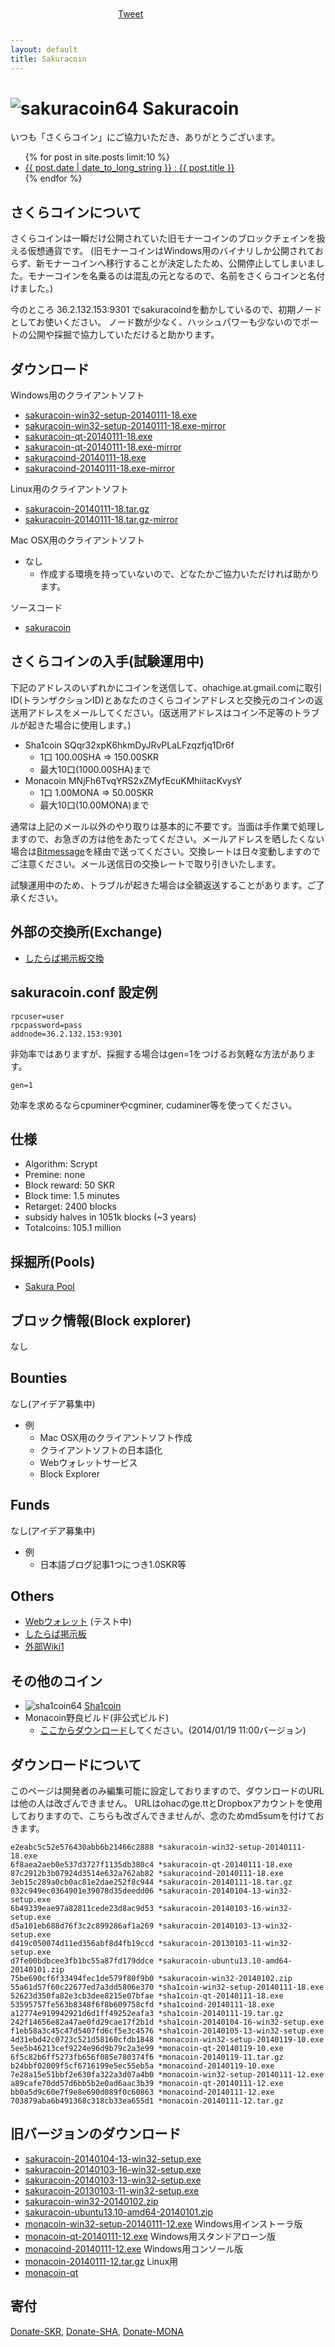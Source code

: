 ```yaml
---
layout: default
title: Sakuracoin
---
```


<div style="position:absolute;top:20;left:400px">
<a href="https://twitter.com/share" class="twitter-share-button" data-via="ohac">Tweet</a>
<script>!function(d,s,id){var js,fjs=d.getElementsByTagName(s)[0],p=/^http:/.test(d.location)?'http':'https';if(!d.getElementById(id)){js=d.createElement(s);js.id=id;js.src=p+'://platform.twitter.com/widgets.js';fjs.parentNode.insertBefore(js,fjs);}}(document, 'script', 'twitter-wjs');</script>
<div class="fb-like" data-href="http://ohac.github.io/sakuracoin" data-layout="button_count" data-action="like" data-show-faces="true" data-share="true"></div>
<script src="http://widget.monash.pw/coin.js"></script>
&nbsp;
<script>
CoinWidgetCom.go({
	wallet_address: "MNjFh6TvqYRS2xZMyfEcuKMhiitacKvysY"
	, currency: "monacoin"
	, counter: "count"
	, alignment: "bl"
	, qrcode: true
	, auto_show: false
	, lbl_button: "寄付する"
	, lbl_address: "このアドレスにMonacoinを寄付する:"
	, lbl_count: "回の寄付"
	, lbl_amount: "MONA"
	});
</script>
</div>



# ![sakuracoin64](images/sakuracoin64.png) Sakuracoin

いつも「さくらコイン」にご協力いただき、ありがとうございます。

<ul>
{% for post in site.posts limit:10 %}
<li>
<a href="/sakuracoin{{post.url}}">{{ post.date | date_to_long_string }} : {{ post.title }}</a>
</li>
{% endfor %}
</ul>

## さくらコインについて

さくらコインは一瞬だけ公開されていた旧モナーコインのブロックチェインを扱える仮想通貨です。
(旧モナーコインはWindows用のバイナリしか公開されておらず、新モナーコインへ移行することが決定したため、公開停止してしまいました。モナーコインを名乗るのは混乱の元となるので、名前をさくらコインと名付けました。)

今のところ 36.2.132.153:9301 でsakuracoindを動かしているので、初期ノードとしてお使いください。
ノード数が少なく、ハッシュパワーも少ないのでポートの公開や採掘で協力していただけると助かります。

## ダウンロード

Windows用のクライアントソフト

* [sakuracoin-win32-setup-20140111-18.exe]
* [sakuracoin-win32-setup-20140111-18.exe-mirror]
* [sakuracoin-qt-20140111-18.exe]
* [sakuracoin-qt-20140111-18.exe-mirror]
* [sakuracoind-20140111-18.exe]
* [sakuracoind-20140111-18.exe-mirror]

Linux用のクライアントソフト

* [sakuracoin-20140111-18.tar.gz]
* [sakuracoin-20140111-18.tar.gz-mirror]

Mac OSX用のクライアントソフト

* なし
  * 作成する環境を持っていないので、どなたかご協力いただければ助かります。

ソースコード

* [sakuracoin]

## さくらコインの入手(試験運用中)

下記のアドレスのいずれかにコインを送信して、ohachige.at.gmail.comに取引ID(トランザクションID)とあなたのさくらコインアドレスと交換元のコインの返送用アドレスをメールしてください。(返送用アドレスはコイン不足等のトラブルが起きた場合に使用します。)

* Sha1coin SQqr32xpK6hkmDyJRvPLaLFzqzfjq1Dr6f
  * 1口 100.00SHA => 150.00SKR
  * 最大10口(1000.00SHA)まで
* Monacoin MNjFh6TvqYRS2xZMyfEcuKMhiitacKvysY
  * 1口 1.00MONA =>  50.00SKR
  * 最大10口(10.00MONA)まで

通常は上記のメール以外のやり取りは基本的に不要です。当面は手作業で処理しますので、お急ぎの方は他をあたってください。メールアドレスを晒したくない場合は[Bitmessage]を経由で送ってください。交換レートは日々変動しますのでご注意ください。メール送信日の交換レートで取り引きいたします。

試験運用中のため、トラブルが起きた場合は全額返送することがあります。ご了承ください。

## 外部の交換所(Exchange)

* [したらば掲示板交換]

## sakuracoin.conf 設定例

    rpcuser=user
    rpcpassword=pass
    addnode=36.2.132.153:9301

非効率ではありますが、採掘する場合はgen=1をつけるお気軽な方法があります。

    gen=1

効率を求めるならcpuminerやcgminer, cudaminer等を使ってください。

## 仕様

* Algorithm: Scrypt
* Premine: none
* Block reward: 50 SKR
* Block time: 1.5 minutes
* Retarget: 2400 blocks
* subsidy halves in 1051k blocks (~3 years)
* Totalcoins: 105.1 million

## 採掘所(Pools)

* [Sakura Pool]

## ブロック情報(Block explorer)

なし

## Bounties

なし(アイデア募集中)

* 例
  * Mac OSX用のクライアントソフト作成
  * クライアントソフトの日本語化
  * Webウォレットサービス
  * Block Explorer

## Funds

なし(アイデア募集中)

* 例
  * 日本語ブログ記事1つにつき1.0SKR等

## Others

* [Webウォレット] (テスト中)
* [したらば掲示板]
* [外部Wiki1]

## その他のコイン

* ![sha1coin64](images/sha1coin64.png) [Sha1coin]
* Monacoin野良ビルド(非公式ビルド)
  * [ここからダウンロード]してください。(2014/01/19 11:00バージョン)

## ダウンロードについて

このページは開発者のみ編集可能に設定しておりますので、ダウンロードのURLは他の人は改ざんできません。
URLはohacのge.ttとDropboxアカウントを使用しておりますので、こちらも改ざんできませんが、念のためmd5sumを付けておきます。

    e2eabc5c52e576430abb6b21466c2888 *sakuracoin-win32-setup-20140111-18.exe
    6f8aea2aeb0e537d3727f1135db380c4 *sakuracoin-qt-20140111-18.exe
    87c2912b3b07924d3514e632a762ab82 *sakuracoind-20140111-18.exe
    3eb15c289a0cb0ac81e2dae252f8c944 *sakuracoin-20140111-18.tar.gz
    032c949ec0364901e39078d35deedd06 *sakuracoin-20140104-13-win32-setup.exe
    6b49339eae97a82811cede23d8ac9d53 *sakuracoin-20140103-16-win32-setup.exe
    d5a101eb688d76f3c2c899286af1a269 *sakuracoin-20140103-13-win32-setup.exe
    d419c050074d11ed356abf8d4fb19ccd *sakuracoin-20130103-11-win32-setup.exe
    d7fe00bdbcee3fb1bc55a87fd179ddce *sakuracoin-ubuntu13.10-amd64-20140101.zip
    75be690cf6f33494fec1de579f80f9b0 *sakuracoin-win32-20140102.zip
    55a61d57f60c22677ed7a3dd5806e370 *sha1coin-win32-setup-20140111-18.exe
    52623d350fa82e3cb3dee8215e07bfae *sha1coin-qt-20140111-18.exe
    53595757fe563b8348f6f8b609758cfd *sha1coind-20140111-18.exe
    a12774e919942921d6d1ff49252eafa3 *sha1coin-20140111-19.tar.gz
    242f14656e82a47ae0fd29cae17f2b1d *sha1coin-20140104-16-win32-setup.exe
    f1eb58a3c45c47d5407fd6cf5e3c4576 *sha1coin-20140105-13-win32-setup.exe
    4d31ebd42c0723c521d58160cfdb1848 *monacoin-win32-setup-20140119-10.exe
    5ee5b46213cef9224e96d9b79c2a3e99 *monacoin-qt-20140119-10.exe
    6f5c82b6ff5273fb656f085e780374f6 *monacoin-20140119-11.tar.gz
    b24bbf02009f5cf6716199e5ec55eb5a *monacoind-20140119-10.exe
    7e28a15e51bbf2e630fa322a3d07a4b0 *monacoin-win32-setup-20140111-12.exe
    a89cafe70dd57d6bb5b2e0ad6aac3b39 *monacoin-qt-20140111-12.exe
    bb0a5d9c60e7f9e8e690d089f0c60863 *monacoind-20140111-12.exe
    703879aba6b491368c318cb33ea655d1 *monacoin-20140111-12.tar.gz


## 旧バージョンのダウンロード
* [sakuracoin-20140104-13-win32-setup.exe]
* [sakuracoin-20140103-16-win32-setup.exe]
* [sakuracoin-20140103-13-win32-setup.exe]
* [sakuracoin-20130103-11-win32-setup.exe]
* [sakuracoin-win32-20140102.zip]
* [sakuracoin-ubuntu13.10-amd64-20140101.zip]
* [monacoin-win32-setup-20140111-12.exe] Windows用インストーラ版
* [monacoin-qt-20140111-12.exe] Windows用スタンドアローン版
* [monacoind-20140111-12.exe] Windows用コンソール版
* [monacoin-20140111-12.tar.gz] Linux用
* [monacoin-qt]

## 寄付

[Donate-SKR], [Donate-SHA], [Donate-MONA]

[Donate-SKR]: sakuracoin:MTu6jrxp5xD6RHWeZUEpw7X5WnpmEzYTkd
[Donate-SHA]: sha1coin:SQqr32xpK6hkmDyJRvPLaLFzqzfjq1Dr6f
[Donate-MONA]: monacoin:MNjFh6TvqYRS2xZMyfEcuKMhiitacKvysY
[Bitmessage]: https://bitmessage.ch/
[Sha1coin]: http://ohac.github.io/sha1coin/
[sakuracoin-win32-setup-20140111-18.exe]: http://ge.tt/8Ht3AkD1/v/0?c
[sakuracoin-win32-setup-20140111-18.exe-mirror]: https://dl.dropboxusercontent.com/u/5745602/sakuracoin-win32-setup-20140111-18.exe
[sakuracoin-qt-20140111-18.exe]: http://ge.tt/31nu4lD1/v/3?c
[sakuracoin-qt-20140111-18.exe-mirror]: https://dl.dropboxusercontent.com/u/5745602/sakuracoin-qt-20140111-18.exe
[sakuracoind-20140111-18.exe]: http://ge.tt/31nu4lD1/v/2?c
[sakuracoind-20140111-18.exe-mirror]: https://dl.dropboxusercontent.com/u/5745602/sakuracoind-20140111-18.exe
[sakuracoin-20140111-18.tar.gz]: http://ge.tt/64iiAkD1/v/0?c
[sakuracoin-20140111-18.tar.gz-mirror]: https://dl.dropboxusercontent.com/u/5745602/sakuracoin-20140111-18.tar.gz
[sha1coin-win32-setup-20140111-18.exe]: http://ge.tt/5Un3BkD1/v/0?c
[sha1coin-win32-setup-20140111-18.exe-mirror]: https://dl.dropboxusercontent.com/u/5745602/sha1coin-win32-setup-20140111-18.exe
[sha1coin-qt-20140111-18.exe]: http://ge.tt/31nu4lD1/v/5?c
[sha1coin-qt-20140111-18.exe-mirror]: https://dl.dropboxusercontent.com/u/5745602/sha1coin-qt-20140111-18.exe
[sha1coind-20140111-18.exe]: http://ge.tt/31nu4lD1/v/1?c
[sha1coind-20140111-18.exe-mirror]: https://dl.dropboxusercontent.com/u/5745602/sha1coind-20140111-18.exe
[sha1coin-20140111-19.tar.gz]: http://ge.tt/47PBBkD1/v/0?c
[sha1coin-20140111-19.tar.gz-mirror]: https://dl.dropboxusercontent.com/u/5745602/sha1coin-20140111-19.tar.gz
[monacoin-win32-setup-20140111-12.exe]: http://ge.tt/23AoxjD1
[monacoin-win32-setup-20140111-12.exe-mirror]: https://dl.dropboxusercontent.com/u/5745602/monacoin-win32-setup-20140104-13.exe
[monacoin-qt-20140111-12.exe]: http://ge.tt/31nu4lD1/v/4?c
[monacoin-qt-20140111-12.exe-mirror]: https://dl.dropboxusercontent.com/u/5745602/monacoin-qt-20140104-13.exe
[monacoind-20140111-12.exe]: http://ge.tt/31nu4lD1/v/0?c
[monacoind-20140111-12.exe-mirror]: https://dl.dropboxusercontent.com/u/5745602/monacoind-20140104-13.exe
[monacoin-20140111-12.tar.gz]: http://ge.tt/3AYy0kD1
[monacoin-20140111-12.tar.gz-mirror]: https://dl.dropboxusercontent.com/u/5745602/monacoin-20140111-12.tar.gz
[monacoin-qt]: https://dl.dropboxusercontent.com/u/5745602/monacoin-qt
[したらば掲示板交換]: http://jbbs.shitaraba.net/bbs/read.cgi/internet/19552/1388817096/l50
[したらば掲示板]: http://jbbs.shitaraba.net/internet/19552/
[外部Wiki1]: http://www59.atwiki.jp/japancryptocurrency/pages/15.html
[sakuracoin-20140104-13-win32-setup.exe]: https://dl.dropboxusercontent.com/u/5745602/sakuracoin-20140104-13-win32-setup.exe
[sakuracoin-20140103-16-win32-setup.exe]: https://dl.dropboxusercontent.com/u/5745602/sakuracoin-20140103-16-win32-setup.exe
[sakuracoin-20140103-13-win32-setup.exe]: https://dl.dropboxusercontent.com/u/5745602/sakuracoin-20140103-13-win32-setup.exe
[sakuracoin-20130103-11-win32-setup.exe]: https://dl.dropboxusercontent.com/u/5745602/sakuracoin-20130103-11-win32-setup.exe
[sakuracoin-win32-20140102.zip]: https://dl.dropboxusercontent.com/u/5745602/sakuracoin-win32-20140102.zip
[sakuracoin-ubuntu13.10-amd64-20140101.zip]: https://dl.dropboxusercontent.com/u/5745602/sakuracoin-ubuntu13.10-amd64-20140101.zip
[sakuracoin]: https://github.com/ohac/sakuracoin
[ここからダウンロード]: http://ge.tt/24MStBE1?c
[Sakura Pool]: http://sakurapool.dip.jp/
[Webウォレット]: http://coins.asiru.info/index2.html
